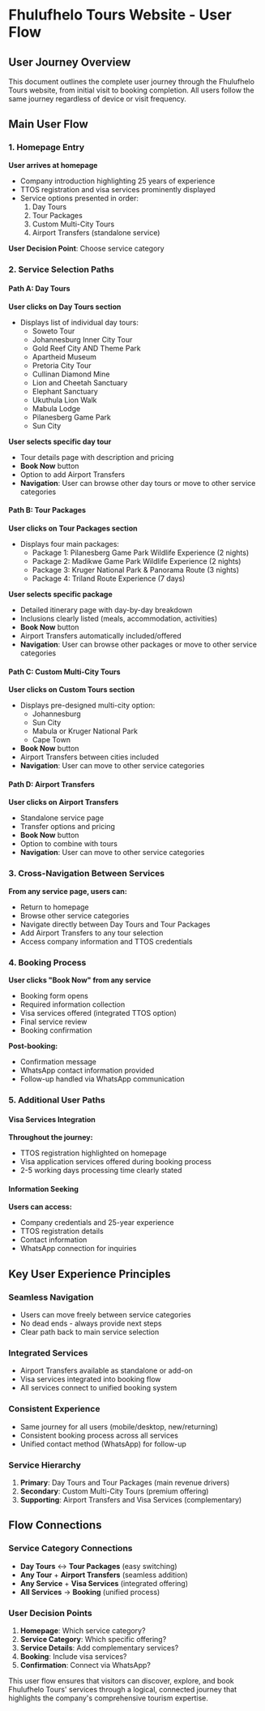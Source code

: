 # Fhulufhelo Tours Website - User Flow

## User Journey Overview

This document outlines the complete user journey through the Fhulufhelo Tours website, from initial visit to booking completion. All users follow the same journey regardless of device or visit frequency.

## Main User Flow

### 1. Homepage Entry
**User arrives at homepage**
- Company introduction highlighting 25 years of experience
- TTOS registration and visa services prominently displayed
- Service options presented in order:
  1. Day Tours
  2. Tour Packages
  3. Custom Multi-City Tours
  4. Airport Transfers (standalone service)

**User Decision Point**: Choose service category

### 2. Service Selection Paths

#### Path A: Day Tours
**User clicks on Day Tours section**
- Displays list of individual day tours:
  - Soweto Tour
  - Johannesburg Inner City Tour
  - Gold Reef City AND Theme Park
  - Apartheid Museum
  - Pretoria City Tour
  - Cullinan Diamond Mine
  - Lion and Cheetah Sanctuary
  - Elephant Sanctuary
  - Ukuthula Lion Walk
  - Mabula Lodge
  - Pilanesberg Game Park
  - Sun City

**User selects specific day tour**
- Tour details page with description and pricing
- **Book Now** button
- Option to add Airport Transfers
- **Navigation**: User can browse other day tours or move to other service categories

#### Path B: Tour Packages
**User clicks on Tour Packages section**
- Displays four main packages:
  - Package 1: Pilanesberg Game Park Wildlife Experience (2 nights)
  - Package 2: Madikwe Game Park Wildlife Experience (2 nights)
  - Package 3: Kruger National Park & Panorama Route (3 nights)
  - Package 4: Triland Route Experience (7 days)

**User selects specific package**
- Detailed itinerary page with day-by-day breakdown
- Inclusions clearly listed (meals, accommodation, activities)
- **Book Now** button
- Airport Transfers automatically included/offered
- **Navigation**: User can browse other packages or move to other service categories

#### Path C: Custom Multi-City Tours
**User clicks on Custom Tours section**
- Displays pre-designed multi-city option:
  - Johannesburg
  - Sun City
  - Mabula or Kruger National Park
  - Cape Town
- **Book Now** button
- Airport Transfers between cities included
- **Navigation**: User can move to other service categories

#### Path D: Airport Transfers
**User clicks on Airport Transfers**
- Standalone service page
- Transfer options and pricing
- **Book Now** button
- Option to combine with tours
- **Navigation**: User can move to other service categories

### 3. Cross-Navigation Between Services

**From any service page, users can:**
- Return to homepage
- Browse other service categories
- Navigate directly between Day Tours and Tour Packages
- Add Airport Transfers to any tour selection
- Access company information and TTOS credentials

### 4. Booking Process

**User clicks "Book Now" from any service**
- Booking form opens
- Required information collection
- Visa services offered (integrated TTOS option)
- Final service review
- Booking confirmation

**Post-booking:**
- Confirmation message
- WhatsApp contact information provided
- Follow-up handled via WhatsApp communication

### 5. Additional User Paths

#### Visa Services Integration
**Throughout the journey:**
- TTOS registration highlighted on homepage
- Visa application services offered during booking process
- 2-5 working days processing time clearly stated

#### Information Seeking
**Users can access:**
- Company credentials and 25-year experience
- TTOS registration details
- Contact information
- WhatsApp connection for inquiries

## Key User Experience Principles

### Seamless Navigation
- Users can move freely between service categories
- No dead ends - always provide next steps
- Clear path back to main service selection

### Integrated Services
- Airport Transfers available as standalone or add-on
- Visa services integrated into booking flow
- All services connect to unified booking system

### Consistent Experience
- Same journey for all users (mobile/desktop, new/returning)
- Consistent booking process across all services
- Unified contact method (WhatsApp) for follow-up

### Service Hierarchy
1. **Primary**: Day Tours and Tour Packages (main revenue drivers)
2. **Secondary**: Custom Multi-City Tours (premium offering)
3. **Supporting**: Airport Transfers and Visa Services (complementary)

## Flow Connections

### Service Category Connections
- **Day Tours** ↔ **Tour Packages** (easy switching)
- **Any Tour** + **Airport Transfers** (seamless addition)
- **Any Service** + **Visa Services** (integrated offering)
- **All Services** → **Booking** (unified process)

### User Decision Points
1. **Homepage**: Which service category?
2. **Service Category**: Which specific offering?
3. **Service Details**: Add complementary services?
4. **Booking**: Include visa services?
5. **Confirmation**: Connect via WhatsApp?

This user flow ensures that visitors can discover, explore, and book Fhulufhelo Tours' services through a logical, connected journey that highlights the company's comprehensive tourism expertise.